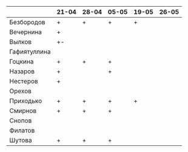 |              	| 21-04	| 28-04	| 05-05	| 19-05	| 26-05 |
|--------------	|-----	|-----	|-----	|-----  |-----  |
| Безбородов   	|   +  	|   +  	|   +  	|   +  	|   	  |
| Вечернина    	|   +  	|     	|   	  |     	|   	  |
| Вылков       	|   +- 	|     	|     	|     	|   	  |
| Гафиятуллина 	|     	|     	|     	|     	|   	  |
| Гоцкина      	|   +  	|   +  	|   +  	|     	|   	  |
| Назаров      	|   +  	|     	|   + 	|     	|   	  |
| Нестеров     	|   +  	|     	|     	|     	|   	  |
| Орехов       	|     	|     	|     	|     	|   	  |
| Приходько    	|   +  	|   +  	|   +  	|   +  	|   	  |
| Смирнов      	|   +  	|   +  	|   +  	|     	|   	  |
| Снопов       	|     	|     	|     	|     	|   	  |
| Филатов      	|     	|     	|     	|     	|   	  |
| Шутова       	|   +  	|   +  	|   +  	|     	|   	  |
